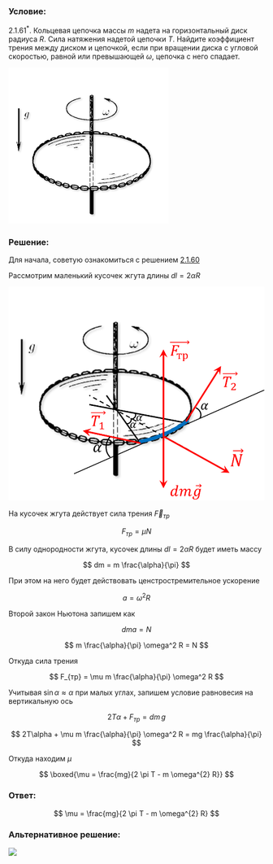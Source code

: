 ###  Условие:

$2.1.61^*.$ Кольцевая цепочка массы $m$ надета на горизонтальный диск радиуса $R$. Сила натяжения надетой цепочки $T$. Найдите коэффициент трения между диском и цепочкой, если при вращении диска с угловой скоростью, равной или превышающей $\omega$, цепочка с него спадает.

![ К задаче 2.1.61 |315x307, 31%](../../img/2.1.61/statement.png)

###  Решение:

Для начала, советую ознакомиться с решением [2.1.60](../2.1.60)

Рассмотрим маленький кусочек жгута длины $dl = 2\alpha R$

![ Силы, действующие на меленький кусочек жгута |955x796, 47%](../../img/2.1.61/draw.png)

На кусочек жгута действует сила трения $\vec{F}_{тр}$

$$
F_{тр} = \mu N
$$

В силу однородности жгута, кусочек длины $dl = 2\alpha R$ будет иметь массу

$$
dm = m \frac{\alpha}{\pi}
$$

При этом на него будет действовать ценстростремительное ускорение

$$
a = \omega^2 R
$$

Второй закон Ньютона запишем как

$$
dma = N
$$

$$
m \frac{\alpha}{\pi} \omega^2 R = N
$$

Откуда сила трения

$$
F_{тр} = \mu m \frac{\alpha}{\pi} \omega^2 R
$$

Учитывая $\sin\alpha\approx \alpha$ при малых углах, запишем условие равновесия на вертикальную ось

$$
2T\alpha + F_{тр} = dm\,g
$$

$$
2T\alpha + \mu m \frac{\alpha}{\pi} \omega^2 R = mg \frac{\alpha}{\pi}
$$

Откуда находим $\mu$

$$
\boxed{\mu = \frac{mg}{2 \pi T - m \omega^{2} R}}
$$

###  Ответ:

$$
\mu = \frac{mg}{2 \pi T - m \omega^{2} R}
$$

###  Альтернативное решение:

![](https://www.youtube.com/embed/V8UOC58QIps)